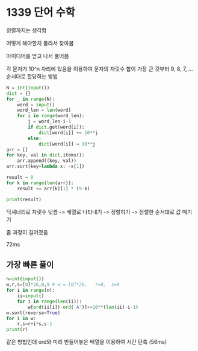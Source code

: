 # 1339 단어 수학

정렬까지는 생각함

어떻게 해야할지 몰라서 찾아봄

아이디어를 얻고 나서 풀어봄



각 문자가 10^n 자리에 있음을 이용하여 문자의 자릿수 합이 가장 큰 것부터 9, 8, 7, ... 순서대로 할당하는 방법

```python
N = int(input())
dict = {}
for _ in range(N):
    word = input()
    word_len = len(word)
    for i in range(word_len):
        j = word_len-i-1
        if dict.get(word[i]):
            dict[word[i]] += 10**j
        else:
            dict[word[i]] = 10**j
arr = []
for key, val in dict.items():
    arr.append((key, val))
arr.sort(key=lambda x: -x[1])

result = 0
for k in range(len(arr)):
    result += arr[k][1] * (9-k)

print(result)
```

딕셔너리로 자릿수 덧셈 -> 배열로 나타내기 -> 정렬하기 -> 정렬한 순서대로 값 매기기

좀 과정이 길어졌음

72ms



## 가장 빠른 풀이

```python
n=int(input())
w,r,s=[0]*26,0,9 # w = [0]*26,   r=0,  s=9
for i in range(n):
	ii=input()
	for i in range(len(ii)):
		w[ord(ii[i])-ord('A')]+=10**(len(ii)-i-1)
w.sort(reverse=True)
for i in w:
	r,s=r+i*s,s-1
print(r)
```

같은 방법인데 ord와 미리 만들어놓은 배열을 이용하여 시간 단축 (56ms)